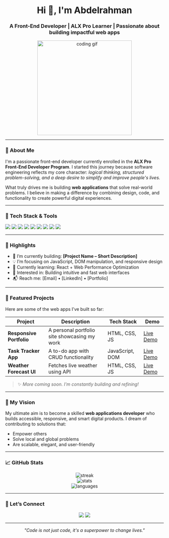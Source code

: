 <!-- GitHub Profile README Template for Abdelrahman -->

<h1 align="center">Hi 👋, I'm Abdelrahman</h1>
<h3 align="center">A Front-End Developer | ALX Pro Learner | Passionate about building impactful web apps</h3>

<p align="center">
  <img src="https://media.giphy.com/media/qgQUggAC3Pfv687qPC/giphy.gif" width="300" alt="coding gif">
</p>

---

### 🚀 About Me

<p>
I'm a passionate front-end developer currently enrolled in the <strong>ALX Pro Front-End Developer Program</strong>. I started this journey because software engineering reflects my core character: <em>logical thinking, structured problem-solving, and a deep desire to simplify and improve people's lives.</em>
</p>

<p>
What truly drives me is building <strong>web applications</strong> that solve real-world problems. I believe in making a difference by combining design, code, and functionality to create powerful digital experiences.
</p>

---

### 🧰 Tech Stack & Tools

<p align="left">
  <img src="https://img.shields.io/badge/HTML5-E34F26?style=for-the-badge&logo=html5&logoColor=white"/>
  <img src="https://img.shields.io/badge/CSS3-1572B6?style=for-the-badge&logo=css3&logoColor=white"/>
  <img src="https://img.shields.io/badge/JavaScript-F7DF1E?style=for-the-badge&logo=javascript&logoColor=black"/>
  <img src="https://img.shields.io/badge/React-20232A?style=for-the-badge&logo=react&logoColor=61DAFB"/>
  <img src="https://img.shields.io/badge/Tailwind_CSS-38B2AC?style=for-the-badge&logo=tailwind-css&logoColor=white"/>
  <img src="https://img.shields.io/badge/Vite-646CFF?style=for-the-badge&logo=vite&logoColor=white"/>
  <img src="https://img.shields.io/badge/Git-F05032?style=for-the-badge&logo=git&logoColor=white"/>
  <img src="https://img.shields.io/badge/GitHub-181717?style=for-the-badge&logo=github&logoColor=white"/>
  <img src="https://img.shields.io/badge/VS_Code-007ACC?style=for-the-badge&logo=visual-studio-code&logoColor=white"/>
</p>

---

### 🌟 Highlights

- 🔭 I’m currently building: <strong>[Project Name – Short Description]</strong>
- 💡 I’m focusing on JavaScript, DOM manipulation, and responsive design
- 🌱 Currently learning: React + Web Performance Optimization
- 🧠 Interested in: Building intuitive and fast web interfaces
- 📬 Reach me: [Email] • [LinkedIn] • [Portfolio]

---

### 📌 Featured Projects

Here are some of the web apps I’ve built so far:

| Project | Description | Tech Stack | Demo |
|--------|-------------|------------|------|
| **Responsive Portfolio** | A personal portfolio site showcasing my work | HTML, CSS, JS | [Live Demo](#) |
| **Task Tracker App** | A to-do app with CRUD functionality | JavaScript, DOM | [Live Demo](#) |
| **Weather Forecast UI** | Fetches live weather using API | HTML, CSS, JS | [Live Demo](#) |

> ✨ *More coming soon. I'm constantly building and refining!*

---

### 🧭 My Vision

My ultimate aim is to become a skilled **web applications developer** who builds accessible, responsive, and smart digital products. I dream of contributing to solutions that:
- Empower others
- Solve local and global problems
- Are scalable, elegant, and user-friendly

---

### 📈 GitHub Stats

<p align="center">
  <img src="https://github-readme-streak-stats.herokuapp.com/?user=YOUR_USERNAME&theme=react" alt="streak"/>
  <br/>
  <img src="https://github-readme-stats.vercel.app/api?username=YOUR_USERNAME&show_icons=true&theme=react" alt="stats"/>
  <br/>
  <img src="https://github-readme-stats.vercel.app/api/top-langs/?username=YOUR_USERNAME&layout=compact&theme=react" alt="languages"/>
</p>

---

### 📣 Let’s Connect

<p align="center">
  <a href="mailto:abdelrahmandawoud11@gmail.com"><img src="https://img.shields.io/badge/-Email-%23333?style=for-the-badge&logo=gmail&logoColor=white"/></a>
  <a href="https://www.linkedin.com/in/abdulrahman-dawoud-978574255/"><img src="https://img.shields.io/badge/-LinkedIn-blue?style=for-the-badge&logo=linkedin&logoColor=white"/></a>
</p>

---

<p align="center"><em>"Code is not just code, it's a superpower to change lives."</em></p>

